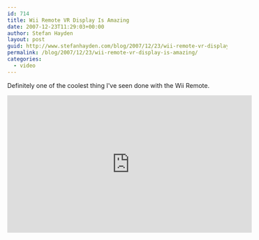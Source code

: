 ```yaml
---
id: 714
title: Wii Remote VR Display Is Amazing
date: 2007-12-23T11:29:03+00:00
author: Stefan Hayden
layout: post
guid: http://www.stefanhayden.com/blog/2007/12/23/wii-remote-vr-display-is-amazing/
permalink: /blog/2007/12/23/wii-remote-vr-display-is-amazing/
categories:
  - video
---
```

Definitely one of the coolest thing I've seen done with the Wii Remote.

<iframe width="560" height="315" src="https://www.youtube.com/embed/Jd3-eiid-Uw&rel=1&border=1" title="YouTube video player" frameborder="0" allow="accelerometer; autoplay; clipboard-write; encrypted-media; gyroscope; picture-in-picture" allowfullscreen></iframe>